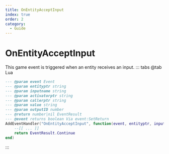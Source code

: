 ```yaml
---
title: OnEntityAcceptInput
index: true
order: 2
category:
  - Guide
---
```


# OnEntityAcceptInput
This game event is triggered when an entity receives an input.
::: tabs
@tab Lua
```lua
--- @param event Event
--- @param entityptr string
--- @param inputname string
--- @param activatorptr string
--- @param callerptr string
--- @param value string
--- @param outputID number
--- @return number|nil EventResult
--- @event returns boolean Via event:SetReturn
AddEventHandler("OnEntityAcceptInput", function(event, entityptr, inputname, activatorptr, callerptr, value, outputID)
    --[[ ... ]]
    return EventResult.Continue
end)
```

:::